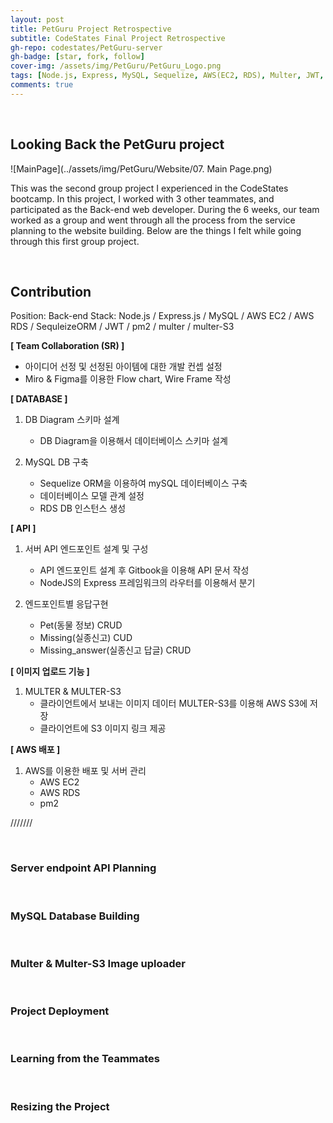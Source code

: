 ```yaml
---
layout: post
title: PetGuru Project Retrospective
subtitle: CodeStates Final Project Retrospective
gh-repo: codestates/PetGuru-server
gh-badge: [star, fork, follow]
cover-img: /assets/img/PetGuru/PetGuru_Logo.png
tags: [Node.js, Express, MySQL, Sequelize, AWS(EC2, RDS), Multer, JWT, PM2]
comments: true
---
```

<br>

## Looking Back the PetGuru project

  ![MainPage](../assets/img/PetGuru/Website/07. Main Page.png)

This was the second group project I experienced in the CodeStates bootcamp. In this project, I worked with 3 other teammates, and participated as the Back-end web developer. During the 6 weeks, our team worked as a group and went through all the process from the service planning to the website building. Below are the things I felt while going through this first group project.

<br>

## Contribution

Position: Back-end
Stack: Node.js / Express.js / MySQL / AWS EC2 / AWS RDS / SequleizeORM / JWT / pm2 / multer / multer-S3


**[ Team Collaboration (SR) ]**

- 아이디어 선정 및 선정된 아이템에 대한 개발 컨셉 설정
- Miro & Figma를 이용한 Flow chart, Wire Frame 작성

**[ DATABASE ]**

1. DB Diagram 스키마 설계
    - DB Diagram을 이용해서 데이터베이스 스키마 설계
    
2. MySQL DB 구축
    - Sequelize ORM을 이용하여 mySQL 데이터베이스 구축
    - 데이터베이스 모델 관계 설정
    - RDS DB 인스턴스 생성
    

**[ API ]**

1. 서버 API 엔드포인트 설계 및 구성
    - API 엔드포인트 설계 후 Gitbook을 이용해 API 문서 작성
    - NodeJS의 Express 프레임워크의 라우터를 이용해서 분기
    
2. 엔드포인트별 응답구현
    - Pet(동물 정보) CRUD
    - Missing(실종신고) CUD
    - Missing_answer(실종신고 답글) CRUD
    

**[ 이미지 업로드 기능 ]**

1. MULTER & MULTER-S3
    - 클라이언트에서 보내는 이미지 데이터 MULTER-S3를 이용해 AWS S3에 저장
    - 클라이언트에 S3 이미지 링크 제공

**[ AWS 배포 ]**

1. AWS를 이용한 배포 및 서버 관리
    - AWS EC2
    - AWS RDS
    - pm2



///////

<br>

### Server endpoint API Planning



<br>

### MySQL Database Building



<br>

### Multer & Multer-S3 Image uploader


<br>

### Project Deployment


<br>

### Learning from the Teammates



<br>

### Resizing the Project

